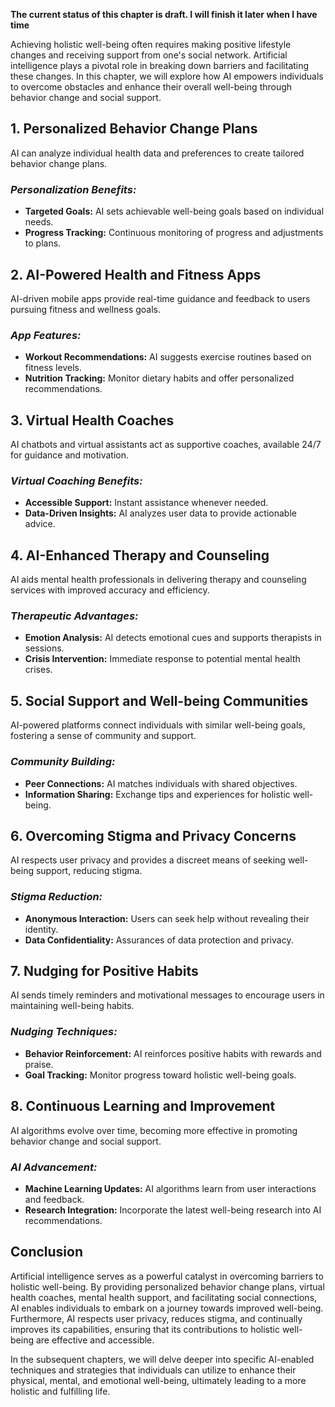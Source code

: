 **The current status of this chapter is draft. I will finish it later when I have time**

Achieving holistic well-being often requires making positive lifestyle changes and receiving support from one's social network. Artificial intelligence plays a pivotal role in breaking down barriers and facilitating these changes. In this chapter, we will explore how AI empowers individuals to overcome obstacles and enhance their overall well-being through behavior change and social support.

**1. Personalized Behavior Change Plans**
-----------------------------------------

AI can analyze individual health data and preferences to create tailored behavior change plans.

### *Personalization Benefits:*

* **Targeted Goals:** AI sets achievable well-being goals based on individual needs.
* **Progress Tracking:** Continuous monitoring of progress and adjustments to plans.

**2. AI-Powered Health and Fitness Apps**
-----------------------------------------

AI-driven mobile apps provide real-time guidance and feedback to users pursuing fitness and wellness goals.

### *App Features:*

* **Workout Recommendations:** AI suggests exercise routines based on fitness levels.
* **Nutrition Tracking:** Monitor dietary habits and offer personalized recommendations.

**3. Virtual Health Coaches**
-----------------------------

AI chatbots and virtual assistants act as supportive coaches, available 24/7 for guidance and motivation.

### *Virtual Coaching Benefits:*

* **Accessible Support:** Instant assistance whenever needed.
* **Data-Driven Insights:** AI analyzes user data to provide actionable advice.

**4. AI-Enhanced Therapy and Counseling**
-----------------------------------------

AI aids mental health professionals in delivering therapy and counseling services with improved accuracy and efficiency.

### *Therapeutic Advantages:*

* **Emotion Analysis:** AI detects emotional cues and supports therapists in sessions.
* **Crisis Intervention:** Immediate response to potential mental health crises.

**5. Social Support and Well-being Communities**
------------------------------------------------

AI-powered platforms connect individuals with similar well-being goals, fostering a sense of community and support.

### *Community Building:*

* **Peer Connections:** AI matches individuals with shared objectives.
* **Information Sharing:** Exchange tips and experiences for holistic well-being.

**6. Overcoming Stigma and Privacy Concerns**
---------------------------------------------

AI respects user privacy and provides a discreet means of seeking well-being support, reducing stigma.

### *Stigma Reduction:*

* **Anonymous Interaction:** Users can seek help without revealing their identity.
* **Data Confidentiality:** Assurances of data protection and privacy.

**7. Nudging for Positive Habits**
----------------------------------

AI sends timely reminders and motivational messages to encourage users in maintaining well-being habits.

### *Nudging Techniques:*

* **Behavior Reinforcement:** AI reinforces positive habits with rewards and praise.
* **Goal Tracking:** Monitor progress toward holistic well-being goals.

**8. Continuous Learning and Improvement**
------------------------------------------

AI algorithms evolve over time, becoming more effective in promoting behavior change and social support.

### *AI Advancement:*

* **Machine Learning Updates:** AI algorithms learn from user interactions and feedback.
* **Research Integration:** Incorporate the latest well-being research into AI recommendations.

**Conclusion**
--------------

Artificial intelligence serves as a powerful catalyst in overcoming barriers to holistic well-being. By providing personalized behavior change plans, virtual health coaches, mental health support, and facilitating social connections, AI enables individuals to embark on a journey towards improved well-being. Furthermore, AI respects user privacy, reduces stigma, and continually improves its capabilities, ensuring that its contributions to holistic well-being are effective and accessible.

In the subsequent chapters, we will delve deeper into specific AI-enabled techniques and strategies that individuals can utilize to enhance their physical, mental, and emotional well-being, ultimately leading to a more holistic and fulfilling life.
